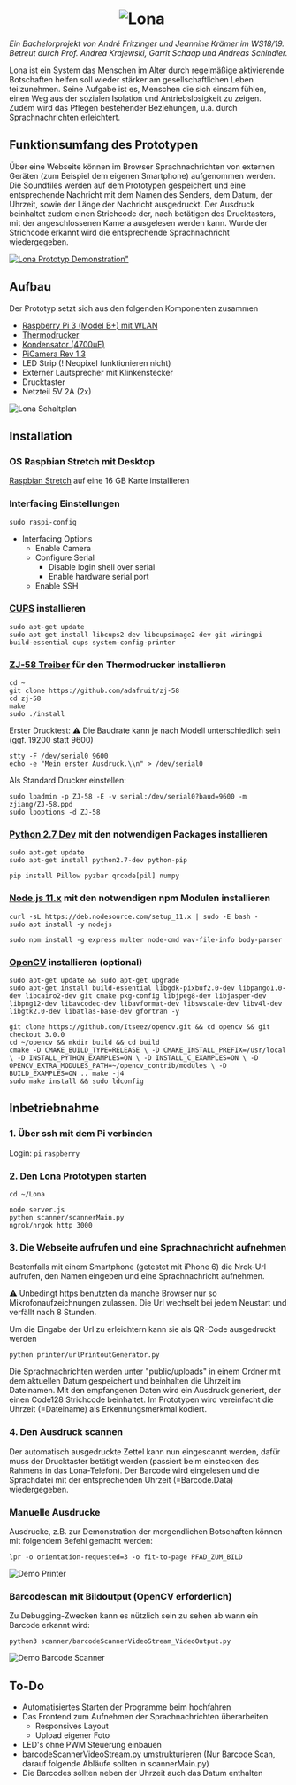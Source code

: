 # &nbsp;&nbsp;&nbsp;&nbsp;&nbsp;&nbsp;&nbsp;&nbsp;&nbsp;&nbsp;&nbsp;&nbsp;&nbsp;&nbsp;&nbsp;&nbsp;&nbsp;&nbsp;&nbsp;&nbsp;&nbsp;&nbsp;&nbsp;&nbsp;&nbsp;&nbsp;&nbsp;&nbsp;&nbsp;&nbsp;![Lona](public/img/lona.png "Lona Logo")
*Ein Bachelorprojekt von André Fritzinger und Jeannine Krämer im WS18/19.*
*Betreut durch Prof. Andrea Krajewski, Garrit Schaap und Andreas Schindler.*

Lona ist ein System das Menschen im Alter durch regelmäßige aktivierende Botschaften helfen soll wieder stärker am gesellschaftlichen Leben teilzunehmen. Seine Aufgabe ist es, Menschen die sich einsam fühlen, einen Weg aus der sozialen Isolation und Antriebslosigkeit zu zeigen. Zudem wird das Pflegen bestehender Beziehungen, u.a. durch Sprachnachrichten erleichtert.

## Funktionsumfang des Prototypen
Über eine Webseite können im Browser Sprachnachrichten von externen Geräten (zum Beispiel dem eigenen Smartphone) aufgenommen werden. Die Soundfiles werden auf dem Prototypen gespeichert und eine entsprechende Nachricht mit dem Namen des Senders, dem Datum, der Uhrzeit, sowie der Länge der Nachricht ausgedruckt. Der Ausdruck beinhaltet zudem einen Strichcode der, nach betätigen des Drucktasters, mit der angeschlossenen Kamera ausgelesen werden kann. Wurde der Strichcode erkannt wird die entsprechende Sprachnachricht wiedergegeben.

[![Lona Prototyp Demonstration"](public/img/demo.gif "Lona Prototyp Demonstration")](https://vimeo.com/322329726?autoplay=1&autopause=0)

## Aufbau
Der Prototyp setzt sich aus den folgenden Komponenten zusammen
* [Raspberry Pi 3 (Model B+) mit WLAN](https://www.amazon.de/gp/product/B071JR9WS9/ref=oh_aui_detailpage_o03_s00?ie=UTF8&psc=1)
* [Thermodrucker](https://www.adafruit.com/product/2751)
* [Kondensator (4700uF)](https://www.amazon.de/Fixapart-ELECTR-Capac-4700uF-105-%C2%B0-braun/dp/B00GY21CKK/)
* [PiCamera Rev 1.3](https://www.amazon.de/KEYESTUDIO-Raspberry-Camera-Module-OV5647/dp/B073RCXGQS/)
* LED Strip (! Neopixel funktionieren nicht)
* Externer Lautsprecher mit Klinkenstecker
* Drucktaster
* Netzteil 5V 2A (2x)

![Lona Schaltplan](public/img/lona_schaltplan.png "Lona Schaltplan")

## Installation

### OS Raspbian Stretch mit Desktop
[Raspbian Stretch](https://www.raspberrypi.org/downloads/raspbian/
) auf eine 16 GB Karte installieren


### Interfacing Einstellungen
``` sudo raspi-config ```
* Interfacing Options
    * Enable Camera
    * Configure Serial
        * Disable login shell over serial
        * Enable hardware serial port
    * Enable SSH


### [CUPS](https://wiki.ubuntuusers.de/CUPS/) installieren
```
sudo apt-get update
sudo apt-get install libcups2-dev libcupsimage2-dev git wiringpi build-essential cups system-config-printer
```


### [ZJ-58 Treiber](https://github.com/adafruit/zj-58) für den Thermodrucker installieren
```
cd ~
git clone https://github.com/adafruit/zj-58
cd zj-58
make
sudo ./install
```

Erster Drucktest:
⚠ Die Baudrate kann je nach Modell unterschiedlich sein (ggf. 19200 statt 9600)
````
stty -F /dev/serial0 9600
echo -e "Mein erster Ausdruck.\\n" > /dev/serial0
````

Als Standard Drucker einstellen:
```
sudo lpadmin -p ZJ-58 -E -v serial:/dev/serial0?baud=9600 -m zjiang/ZJ-58.ppd
sudo lpoptions -d ZJ-58
```

### [Python 2.7 Dev](https://www.python.org/download/releases/2.7/) mit den notwendigen Packages installieren
```
sudo apt-get update
sudo apt-get install python2.7-dev python-pip
```
```
pip install Pillow pyzbar qrcode[pil] numpy
```


### [Node.js 11.x](https://nodejs.org/en/download/package-manager/#debian-and-ubuntu-based-linux-distributions) mit den notwendigen npm Modulen installieren
```
curl -sL https://deb.nodesource.com/setup_11.x | sudo -E bash -
sudo apt install -y nodejs
```

``` sudo npm install -g express multer node-cmd wav-file-info body-parser ```

### [OpenCV](https://opencv.org/releases.html) installieren (optional)
```
sudo apt-get update && sudo apt-get upgrade
sudo apt-get install build-essential libgdk-pixbuf2.0-dev libpango1.0-dev libcairo2-dev git cmake pkg-config libjpeg8-dev libjasper-dev libpng12-dev libavcodec-dev libavformat-dev libswscale-dev libv4l-dev libgtk2.0-dev libatlas-base-dev gfortran -y
```
```
git clone https://github.com/Itseez/opencv.git && cd opencv && git checkout 3.0.0
cd ~/opencv && mkdir build && cd build
cmake -D CMAKE_BUILD_TYPE=RELEASE \ -D CMAKE_INSTALL_PREFIX=/usr/local \ -D INSTALL_PYTHON_EXAMPLES=ON \ -D INSTALL_C_EXAMPLES=ON \ -D OPENCV_EXTRA_MODULES_PATH=~/opencv_contrib/modules \ -D BUILD_EXAMPLES=ON .. make -j4
sudo make install && sudo ldconfig
```

## Inbetriebnahme

### 1. Über ssh mit dem Pi verbinden
Login: ```pi``` ```raspberry```

### 2. Den Lona Prototypen starten
``` cd ~/Lona ```
```
node server.js
python scanner/scannerMain.py
ngrok/nrgok http 3000
```

### 3. Die Webseite aufrufen und eine Sprachnachricht aufnehmen
Bestenfalls mit einem Smartphone (getestet mit iPhone 6) die Nrok-Url aufrufen, den Namen eingeben und eine Sprachnachricht aufnehmen.

⚠
Unbedingt https benutzten da manche Browser nur so Mikrofonaufzeichnungen zulassen.
Die Url wechselt bei jedem Neustart und verfällt nach 8 Stunden.

Um die Eingabe der Url zu erleichtern kann sie als QR-Code ausgedruckt werden
```
python printer/urlPrintoutGenerator.py
```

Die Sprachnachrichten werden unter "public/uploads" in einem Ordner mit dem aktuellen Datum gespeichert und beinhalten die Uhrzeit im Dateinamen. Mit den empfangenen Daten wird ein Ausdruck generiert, der einen Code128 Strichcode beinhaltet. Im Prototypen wird vereinfacht die Uhrzeit (=Dateiname) als Erkennungsmerkmal kodiert.

### 4. Den Ausdruck scannen
Der automatisch ausgedruckte Zettel kann nun eingescannt werden, dafür muss der Drucktaster betätigt werden (passiert beim einstecken des Rahmens in das Lona-Telefon). Der Barcode wird eingelesen und die Sprachdatei mit der entsprechenden Uhrzeit (=Barcode.Data) wiedergegeben.

### Manuelle Ausdrucke
Ausdrucke, z.B. zur Demonstration der morgendlichen Botschaften können mit folgendem Befehl gemacht werden:
```
lpr -o orientation-requested=3 -o fit-to-page PFAD_ZUM_BILD
```
![Demo Printer](public/img/printout.gif "Demo Printer")

### Barcodescan mit Bildoutput (OpenCV erforderlich)
Zu Debugging-Zwecken kann es nützlich sein zu sehen ab wann ein Barcode erkannt wird:
```
python3 scanner/barcodeScannerVideoStream_VideoOutput.py
```
![Demo Barcode Scanner](public/img/barcodeScanner.gif "Demo Barcode Scanner")


## To-Do
* Automatisiertes Starten der Programme beim hochfahren
* Das Frontend zum Aufnehmen der Sprachnachrichten überarbeiten
	* Responsives Layout
	* Upload eigener Foto
* LED's ohne PWM Steuerung einbauen
* barcodeScannerVideoStream.py umstrukturieren (Nur Barcode Scan, darauf folgende Abläufe sollten in scannerMain.py)
* Die Barcodes sollten neben der Uhrzeit auch das Datum enthalten
